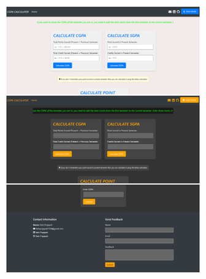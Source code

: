 ![logo](https://github.com/Yashprajapati559/CGPA_SGPA_MAGIC/blob/main/Screenshot%202024-09-07%20000116.png)
![logo](https://github.com/Yashprajapati559/CGPA_SGPA_MAGIC/blob/main/Screenshot%202024-09-07%20000202.png)
![logo](https://github.com/Yashprajapati559/CGPA_SGPA_MAGIC/blob/main/Screenshot%202024-09-07%20000233.png)
